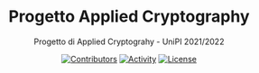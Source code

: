 <div align="center">
  <h1>Progetto Applied Cryptography</h1>
</div>

<div align="center">

Progetto di Applied Cryptograhy - UniPI 2021/2022 

[![Contributors][contributors-badge]][contributors]
[![Activity][activity-badge]][activity]
[![License][license-badge]](COPYING)

</div>


[contributors-badge]: https://img.shields.io/github/contributors/TheAsel/Progetto-AC "Contributors"

[contributors]: https://github.com/TheAsel/Progetto-AC/graphs/contributors "Contributors"

[activity-badge]: https://img.shields.io/github/commit-activity/m/TheAsel/Progetto-AC "Activity"

[activity]: https://github.com/TheAsel/Progetto-AC/pulse "Activity"

[license-badge]: https://img.shields.io/github/license/TheAsel/Progetto-AC